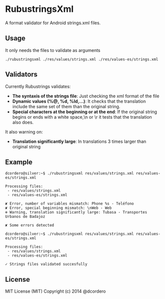 # RubustringsXml

A format validator for Android strings.xml files.

## Usage

It only needs the files to validate as arguments

```
./rubustringsxml ./res/values/strings.xml ./res/values-es/strings.xml
```

## Validators

Currently Rubustrings validates:

* **The syntaxis of the strings file**: Just checking the xml format of the file
* **Dynamic values (%@, %d, %ld,...)**: It checks that the translation include the same set of them than the original string.
* **Special characters at the beginning or at the end**: If the original string begins or ends with a white space,\n or \r it tests that the translation also does.

It also warning on:
* **Translation significantly large**: In translations 3 times larger than original string

## Example

```
dcordero@silver:~$ ./rubustringsxml res/values/strings.xml res/values-es/strings.xml

Processing files:
 - res/values/strings.xml
 - res/values-es/strings.xml
 
✘ Error, number of variables mismatch: Phone %s - Teléfono
✘ Error, special beginning mismatch: \nWeb - Web
⊗ Warning, translation significantly large: Tubasa - Transportes Urbanos de Badajoz

✘ Some errors detected
```

```
dcordero@silver:~$ ./rubustringsxml res/values/strings.xml res/values-es/strings.xml

Processing files:
 - res/values/strings.xml
 - res/values-es/strings.xml
 
✓ Strings files validated succesfully
```

## License

MIT License (MIT) Copyright (c) 2014 @dcordero
